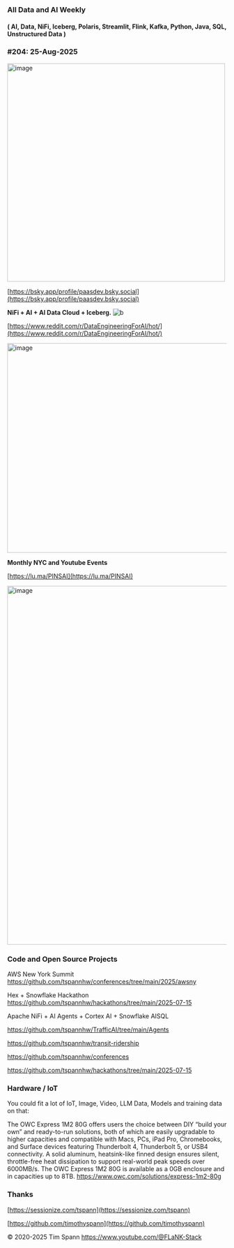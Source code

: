 ###  All Data and AI Weekly 
#### ( AI, Data, NiFi, Iceberg, Polaris, Streamlit, Flink, Kafka, Python, Java, SQL, Unstructured Data )  
### #204: 25-Aug-2025

<img width="500" height="500" alt="image" src="https://github.com/user-attachments/assets/bda34015-8b00-4839-b278-fe5fe53b2bae" />


[https://bsky.app/profile/paasdev.bsky.social](https://bsky.app/profile/paasdev.bsky.social)

**NiFi + AI + AI Data Cloud + Iceberg.**
![b](https://images.credential.net/badge/tiny/g6fomszs_1741624330730_badge.png)

[https://www.reddit.com/r/DataEngineeringForAI/hot/](https://www.reddit.com/r/DataEngineeringForAI/hot/)

<img width="640" height="480" alt="image" src="https://github.com/user-attachments/assets/a82eac9d-63a0-4ea1-b113-9399636d53c4" />


**Monthly NYC and Youtube Events**

[https://lu.ma/PINSAI](https://lu.ma/PINSAI)




<img width="1775" height="822" alt="image" src="https://github.com/user-attachments/assets/1bac957b-cce6-4889-896b-ab7fbca27102" />


### Code and Open Source Projects

AWS New York Summit
https://github.com/tspannhw/conferences/tree/main/2025/awsny

Hex + Snowflake Hackathon
https://github.com/tspannhw/hackathons/tree/main/2025-07-15

Apache NiFi + AI Agents + Cortex AI + Snowflake AISQL

https://github.com/tspannhw/TrafficAI/tree/main/Agents

https://github.com/tspannhw/transit-ridership

https://github.com/tspannhw/conferences

https://github.com/tspannhw/hackathons/tree/main/2025-07-15


### Hardware / IoT

You could fit a lot of IoT, Image, Video, LLM Data, Models and training data on that:

The OWC Express 1M2 80G offers users the choice between DIY “build your own” and ready-to-run solutions, both of which are easily upgradable to higher capacities and compatible with Macs, PCs, iPad Pro, Chromebooks, and Surface devices featuring Thunderbolt 4, Thunderbolt 5, or USB4 connectivity. A solid aluminum, heatsink-like finned design ensures silent, throttle-free heat dissipation to support real-world peak speeds over 6000MB/s. The OWC Express 1M2 80G is available as a 0GB enclosure and in capacities up to 8TB.
https://www.owc.com/solutions/express-1m2-80g


### Thanks


[https://sessionize.com/tspann](https://sessionize.com/tspann)

[https://github.com/timothyspann](https://github.com/timothyspann)



&copy; 2020-2025 Tim Spann  https://www.youtube.com/@FLaNK-Stack
